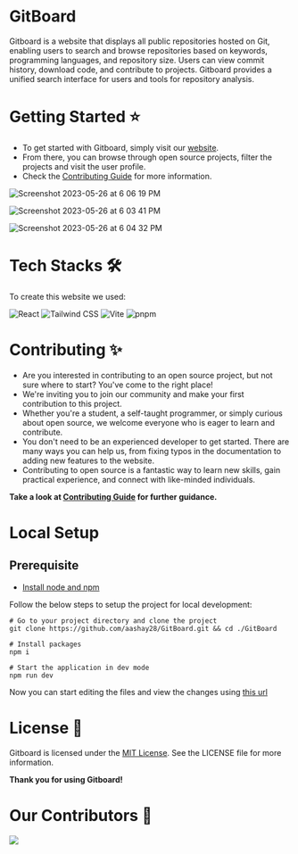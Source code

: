 # GitBoard
Gitboard is a website that displays all public repositories hosted on Git, enabling users to search and browse repositories based on keywords, programming languages, and repository size. Users can view commit history, download code, and contribute to projects. Gitboard provides a unified search interface for users and tools for repository analysis.

# Getting Started ⭐

+ To get started with Gitboard, simply visit our [website](https://gitboardweb.vercel.app/).
+ From there, you can browse through open source projects, filter the projects and visit the user profile.
+ Check the [Contributing Guide](/contributing.md) for more information.


![Screenshot 2023-05-26 at 6 06 19 PM](https://github.com/aashay28/GitBoard/assets/108337259/799bc073-e507-458d-ae7a-19f261a66a06)

![Screenshot 2023-05-26 at 6 03 41 PM](https://github.com/aashay28/GitBoard/assets/108337259/a4762904-48a7-4346-a376-855afd59fca8)

![Screenshot 2023-05-26 at 6 04 32 PM](https://github.com/aashay28/GitBoard/assets/108337259/1021764c-e16f-4ff4-9163-cd277d8bbc87)

# Tech Stacks 🛠️

To create this website we used:

![React](https://img.shields.io/badge/React-20232A?style=for-the-badge&logo=react&logoColor=61DAFB) ![Tailwind CSS](https://img.shields.io/badge/Tailwind_CSS-38B2AC?style=for-the-badge&logo=tailwind-css&logoColor=white) ![Vite](https://img.shields.io/badge/Vite-B73BFE?style=for-the-badge&logo=vite&logoColor=FFD62E) ![pnpm](https://img.shields.io/badge/npm-CB3837?style=for-the-badge&logo=npm&logoColor=white)

# Contributing ✨

+ Are you interested in contributing to an open source project, but not sure where to start? You've come to the right place!
+ We're inviting you to join our community and make your first contribution to this project. 
+ Whether you're a student, a self-taught programmer, or simply curious about open source, we welcome everyone who is eager to learn and contribute.
+ You don't need to be an experienced developer to get started. There are many ways you can help us, from fixing typos in the documentation to adding new features to the website.
+ Contributing to open source is a fantastic way to learn new skills, gain practical experience, and connect with like-minded individuals.


**Take a look at [Contributing Guide](/contributing.md) for further guidance.**

# Local Setup

## Prerequisite
- [Install node and npm](https://docs.npmjs.com/downloading-and-installing-node-js-and-npm)

Follow the below steps to setup the project for local development:
```
# Go to your project directory and clone the project
git clone https://github.com/aashay28/GitBoard.git && cd ./GitBoard

# Install packages
npm i

# Start the application in dev mode
npm run dev
```

Now you can start editing the files and view the changes using [this url](http://localhost:5174/)

# License 📝

Gitboard is licensed under the [MIT License](/LICENSE). See the LICENSE file for more information.

**Thank you for using Gitboard!**

# Our Contributors 🤝

<a href="https://github.com/aashay28/GitBoard/graphs/contributors">
  <img src="https://contrib.rocks/image?repo=aashay28/GitBoard" />
</a>
